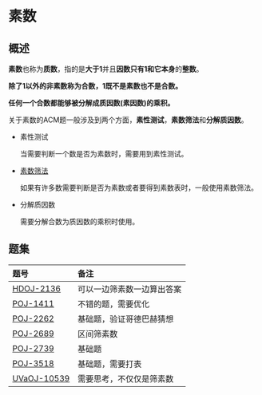 # 素数

## 概述
**素数**也称为**质数**，指的是**大于1**并且**因数只有1和它本身**的**整数**。

**除了1以外的非素数称为合数，1既不是素数也不是合数。**

**任何一个合数都能够被分解成质因数(素因数)的乘积。**

关于素数的ACM题一般涉及到两个方面，**素性测试**，**素数筛法**和**分解质因数**。

* 素性测试

    当需要判断一个数是否为素数时，需要用到素性测试。

* [素数筛法](https://coding.net/u/JZQT/p/ACM_Template/git/tree/master/math/number_theory/prime/prime_sieve_method "prime_sieve_method")

    如果有许多数需要判断是否为素数或者要得到素数表时，一般使用素数筛法。

* 分解质因数

    需要分解合数为质因数的乘积时使用。

## 题集

|题号                   |备注                       |
|:----------------------|:--------------------------|
|[HDOJ-2136][HDU2136]   |可以一边筛素数一边算出答案 |
|[POJ-1411][PKU1411]    |不错的题，需要优化         |
|[POJ-2262][PKU2262]    |基础题，验证哥德巴赫猜想   |
|[POJ-2689][PKU2689]    |区间筛素数                 |
|[POJ-2739][PKU2739]    |基础题                     |
|[POJ-3518][PKU3518]    |基础题，需要打表           |
|[UVaOJ-10539][UVa10539]|需要思考，不仅仅是筛素数   |


[HDU2136]:http://acm.hdu.edu.cn/showproblem.php?pid=2136
[PKU1411]:http://poj.org/problem?id=1411
[PKU2262]:http://poj.org/problem?id=2262
[PKU2689]:http://poj.org/problem?id=2689
[PKU2739]:http://poj.org/problem?id=2739
[PKU3518]:http://poj.org/problem?id=3518
[UVa10539]:http://uva.onlinejudge.org/index.php?option=com_onlinejudge&Itemid=8&page=show_problem&problem=1480
